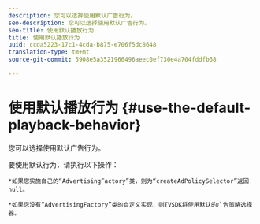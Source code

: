 ```yaml
---
description: 您可以选择使用默认广告行为。
seo-description: 您可以选择使用默认广告行为。
seo-title: 使用默认播放行为
title: 使用默认播放行为
uuid: ccda5223-17c1-4cda-b875-e706f5dc8648
translation-type: tm+mt
source-git-commit: 5908e5a3521966496aeec0ef730e4a704fddfb68

---
```



# 使用默认播放行为 {#use-the-default-playback-behavior}

您可以选择使用默认广告行为。

要使用默认行为，请执行以下操作：

    *如果您实施自己的“AdvertisingFactory”类，则为“createAdPolicySelector”返回null。
    
    *如果您没有“AdvertisingFactory”类的自定义实现，则TVSDK将使用默认的广告策略选择器。